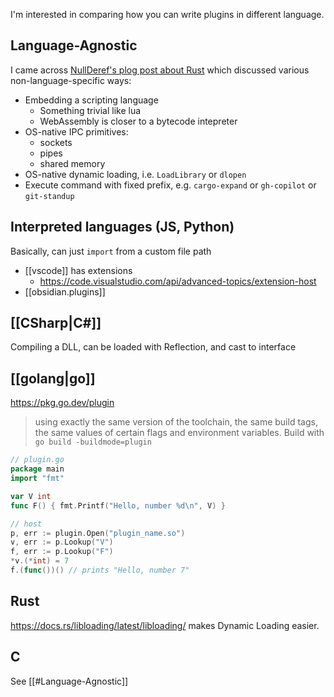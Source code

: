 I'm interested in comparing how you can write plugins in different language.

## Language-Agnostic
I came across [NullDeref's plog post about Rust](https://nullderef.com/blog/plugin-tech/)  which discussed various non-language-specific ways:
- Embedding a scripting language
	- Something trivial like lua
	- WebAssembly is closer to a bytecode intepreter
- OS-native IPC primitives:
	- sockets
	- pipes
	- shared memory
- OS-native dynamic loading, i.e. `LoadLibrary` or `dlopen`
- Execute command with fixed prefix, e.g. `cargo-expand` or `gh-copilot` or `git-standup`
## Interpreted languages (JS, Python)
Basically, can just `import` from a custom file path

- [[vscode]] has extensions
	- https://code.visualstudio.com/api/advanced-topics/extension-host
- [[obsidian.plugins]]
## [[CSharp|C#]]
Compiling a DLL, can be loaded with Reflection, and cast to interface
## [[golang|go]]
https://pkg.go.dev/plugin
>using exactly the same version of the toolchain, the same build tags, the same values of certain flags and environment variables.
>Build with `go build -buildmode=plugin`

```go
// plugin.go
package main
import "fmt"

var V int
func F() { fmt.Printf("Hello, number %d\n", V) }

// host
p, err := plugin.Open("plugin_name.so")
v, err := p.Lookup("V")
f, err := p.Lookup("F")
*v.(*int) = 7
f.(func())() // prints "Hello, number 7"
```
## Rust
https://docs.rs/libloading/latest/libloading/ makes Dynamic Loading easier.
## C
See [[#Language-Agnostic]]